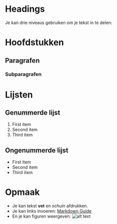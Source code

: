 # Headings
Je kan drie niveaus gebruiken om je tekst in te delen:
# Hoofdstukken
## Paragrafen
### Subparagrafen

# Lijsten
## Genummerde lijst
1. First item
2. Second item
3. Third item

## Ongenummerde lijst
- First item
- Second item
- Third item

# Opmaak
- Je kan tekst **vet** en *schuin* afdrukken.
- Je kan links invoeren: [Markdown Guide](https://www.markdownguide.org)
- En je kan figuren weergeven: ![alt text](https://www.afm.nl/~/profmedia/images/afm/afm-logo-400x200.jpg)
